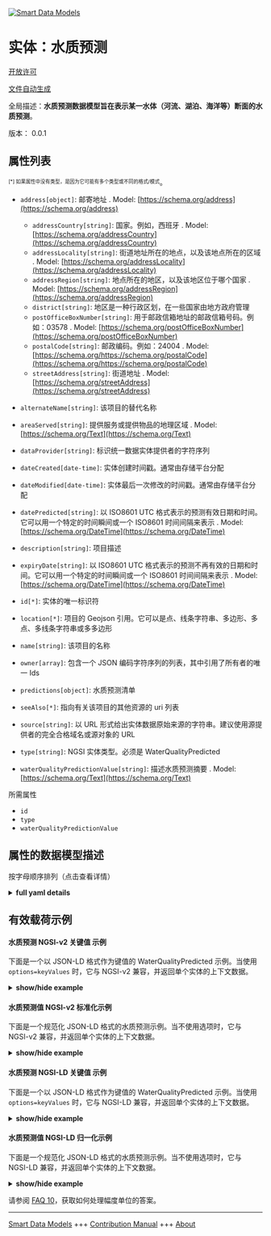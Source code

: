 <!-- 10-Header -->    
[![Smart Data Models](https://smartdatamodels.org/wp-content/uploads/2022/01/SmartDataModels_logo.png "Logo")](https://smartdatamodels.org)    
实体：水质预测    
=======<!-- /10-Header -->    
<!-- 15-License -->    
[开放许可](https://github.com/smart-data-models//dataModel.WaterQuality/blob/master/WaterQualityPredicted/LICENSE.md)    
[文件自动生成](https://docs.google.com/presentation/d/e/2PACX-1vTs-Ng5dIAwkg91oTTUdt8ua7woBXhPnwavZ0FxgR8BsAI_Ek3C5q97Nd94HS8KhP-r_quD4H0fgyt3/pub?start=false&loop=false&delayms=3000#slide=id.gb715ace035_0_60)    
<!-- /15-License -->    
<!-- 20-Description -->    
全局描述：**水质预测数据模型旨在表示某一水体（河流、湖泊、海洋等）断面的水质预测**。    
版本： 0.0.1    
<!-- /20-Description -->    
<!-- 30-PropertiesList -->    
## 属性列表    
<sup><sub>[*] 如果属性中没有类型，是因为它可能有多个类型或不同的格式/模式</sub></sup>。    
- `address[object]`: 邮寄地址  . Model: [https://schema.org/address](https://schema.org/address)	- `addressCountry[string]`: 国家。例如，西班牙  . Model: [https://schema.org/addressCountry](https://schema.org/addressCountry)    
	- `addressLocality[string]`: 街道地址所在的地点，以及该地点所在的区域  . Model: [https://schema.org/addressLocality](https://schema.org/addressLocality)    
	- `addressRegion[string]`: 地点所在的地区，以及该地区位于哪个国家  . Model: [https://schema.org/addressRegion](https://schema.org/addressRegion)    
	- `district[string]`: 地区是一种行政区划，在一些国家由地方政府管理      
	- `postOfficeBoxNumber[string]`: 用于邮政信箱地址的邮政信箱号码。例如：03578  . Model: [https://schema.org/postOfficeBoxNumber](https://schema.org/postOfficeBoxNumber)    
	- `postalCode[string]`: 邮政编码。例如：24004  . Model: [https://schema.org/https://schema.org/postalCode](https://schema.org/https://schema.org/postalCode)    
	- `streetAddress[string]`: 街道地址  . Model: [https://schema.org/streetAddress](https://schema.org/streetAddress)    
- `alternateName[string]`: 该项目的替代名称  - `areaServed[string]`: 提供服务或提供物品的地理区域  . Model: [https://schema.org/Text](https://schema.org/Text)- `dataProvider[string]`: 标识统一数据实体提供者的字符序列  - `dateCreated[date-time]`: 实体创建时间戳。通常由存储平台分配  - `dateModified[date-time]`: 实体最后一次修改的时间戳。通常由存储平台分配  - `datePredicted[string]`: 以 ISO8601 UTC 格式表示的预测有效日期和时间。它可以用一个特定的时间瞬间或一个 ISO8601 时间间隔来表示  . Model: [https://schema.org/DateTime](https://schema.org/DateTime)- `description[string]`: 项目描述  - `expiryDate[string]`: 以 ISO8601 UTC 格式表示的预测不再有效的日期和时间。它可以用一个特定的时间瞬间或一个 ISO8601 时间间隔来表示  . Model: [https://schema.org/DateTime](https://schema.org/DateTime)- `id[*]`: 实体的唯一标识符  - `location[*]`: 项目的 Geojson 引用。它可以是点、线条字符串、多边形、多点、多线条字符串或多多边形  - `name[string]`: 该项目的名称  - `owner[array]`: 包含一个 JSON 编码字符序列的列表，其中引用了所有者的唯一 Ids  - `predictions[object]`: 水质预测清单  	    
- `seeAlso[*]`: 指向有关该项目的其他资源的 uri 列表  - `source[string]`: 以 URL 形式给出实体数据原始来源的字符串。建议使用源提供者的完全合格域名或源对象的 URL  - `type[string]`: NGSI 实体类型。必须是 WaterQualityPredicted  - `waterQualityPredictionValue[string]`: 描述水质预测摘要  . Model: [https://schema.org/Text](https://schema.org/Text)<!-- /30-PropertiesList -->    
<!-- 35-RequiredProperties -->    
所需属性    
- `id`  - `type`  - `waterQualityPredictionValue`  <!-- /35-RequiredProperties -->    
<!-- 40-RequiredProperties -->    
<!-- /40-RequiredProperties -->    
<!-- 50-DataModelHeader -->    
## 属性的数据模型描述    
按字母顺序排列（点击查看详情）    
<!-- /50-DataModelHeader -->    
<!-- 60-ModelYaml -->    
<details><summary><strong>full yaml details</strong></summary>      
```yaml    
WaterQualityPredicted:      
  description: 'Water Quality Predicted data model is intended to represent predictions of water quality at a certain water mass (river,  lake, sea, etc.) section'      
  properties:      
    address:      
      description: The mailing address      
      properties:      
        addressCountry:      
          description: 'The country. For example, Spain'      
          type: string      
          x-ngsi:      
            model: https://schema.org/addressCountry      
            type: Property      
        addressLocality:      
          description: 'The locality in which the street address is, and which is in the region'      
          type: string      
          x-ngsi:      
            model: https://schema.org/addressLocality      
            type: Property      
        addressRegion:      
          description: 'The region in which the locality is, and which is in the country'      
          type: string      
          x-ngsi:      
            model: https://schema.org/addressRegion      
            type: Property      
        district:      
          description: 'A district is a type of administrative division that, in some countries, is managed by the local government'      
          type: string      
          x-ngsi:      
            type: Property      
        postOfficeBoxNumber:      
          description: 'The post office box number for PO box addresses. For example, 03578'      
          type: string      
          x-ngsi:      
            model: https://schema.org/postOfficeBoxNumber      
            type: Property      
        postalCode:      
          description: 'The postal code. For example, 24004'      
          type: string      
          x-ngsi:      
            model: https://schema.org/https://schema.org/postalCode      
            type: Property      
        streetAddress:      
          description: The street address      
          type: string      
          x-ngsi:      
            model: https://schema.org/streetAddress      
            type: Property      
        streetNr:      
          description: Number identifying a specific property on a public street      
          type: string      
          x-ngsi:      
            type: Property      
      type: object      
      x-ngsi:      
        model: https://schema.org/address      
        type: Property      
    alternateName:      
      description: An alternative name for this item      
      type: string      
      x-ngsi:      
        type: Property      
    areaServed:      
      description: The geographic area where a service or offered item is provided      
      type: string      
      x-ngsi:      
        model: https://schema.org/Text      
        type: Property      
    dataProvider:      
      description: A sequence of characters identifying the provider of the harmonised data entity      
      type: string      
      x-ngsi:      
        type: Property      
    dateCreated:      
      description: Entity creation timestamp. This will usually be allocated by the storage platform      
      format: date-time      
      type: string      
      x-ngsi:      
        type: Property      
    dateModified:      
      description: Timestamp of the last modification of the entity. This will usually be allocated by the storage platform      
      format: date-time      
      type: string      
      x-ngsi:      
        type: Property      
    datePredicted:      
      description: The date and time from which the prediction is valid in ISO8601 UTCformat. It can be represented by an specific time instant or by an ISO8601 interval      
      type: string      
      x-ngsi:      
        model: https://schema.org/DateTime      
        type: Property      
    description:      
      description: A description of this item      
      type: string      
      x-ngsi:      
        type: Property      
    expiryDate:      
      description: The date and time for when the prediction is not valid anymore in ISO8601 UTCformat. It can be represented by an specific time instant or by an ISO8601 interval      
      type: string      
      x-ngsi:      
        model: https://schema.org/DateTime      
        type: Property      
    id:      
      anyOf:      
        - description: Identifier format of any NGSI entity      
          maxLength: 256      
          minLength: 1      
          pattern: ^[\w\-\.\{\}\$\+\*\[\]`|~^@!,:\\]+$      
          type: string      
          x-ngsi:      
            type: Property      
        - description: Identifier format of any NGSI entity      
          format: uri      
          type: string      
          x-ngsi:      
            type: Property      
      description: Unique identifier of the entity      
      x-ngsi:      
        type: Property      
    location:      
      description: 'Geojson reference to the item. It can be Point, LineString, Polygon, MultiPoint, MultiLineString or MultiPolygon'      
      oneOf:      
        - description: Geojson reference to the item. Point      
          properties:      
            bbox:      
              items:      
                type: number      
              minItems: 4      
              type: array      
            coordinates:      
              items:      
                type: number      
              minItems: 2      
              type: array      
            type:      
              enum:      
                - Point      
              type: string      
          required:      
            - type      
            - coordinates      
          title: GeoJSON Point      
          type: object      
          x-ngsi:      
            type: GeoProperty      
        - description: Geojson reference to the item. LineString      
          properties:      
            bbox:      
              items:      
                type: number      
              minItems: 4      
              type: array      
            coordinates:      
              items:      
                items:      
                  type: number      
                minItems: 2      
                type: array      
              minItems: 2      
              type: array      
            type:      
              enum:      
                - LineString      
              type: string      
          required:      
            - type      
            - coordinates      
          title: GeoJSON LineString      
          type: object      
          x-ngsi:      
            type: GeoProperty      
        - description: Geojson reference to the item. Polygon      
          properties:      
            bbox:      
              items:      
                type: number      
              minItems: 4      
              type: array      
            coordinates:      
              items:      
                items:      
                  items:      
                    type: number      
                  minItems: 2      
                  type: array      
                minItems: 4      
                type: array      
              type: array      
            type:      
              enum:      
                - Polygon      
              type: string      
          required:      
            - type      
            - coordinates      
          title: GeoJSON Polygon      
          type: object      
          x-ngsi:      
            type: GeoProperty      
        - description: Geojson reference to the item. MultiPoint      
          properties:      
            bbox:      
              items:      
                type: number      
              minItems: 4      
              type: array      
            coordinates:      
              items:      
                items:      
                  type: number      
                minItems: 2      
                type: array      
              type: array      
            type:      
              enum:      
                - MultiPoint      
              type: string      
          required:      
            - type      
            - coordinates      
          title: GeoJSON MultiPoint      
          type: object      
          x-ngsi:      
            type: GeoProperty      
        - description: Geojson reference to the item. MultiLineString      
          properties:      
            bbox:      
              items:      
                type: number      
              minItems: 4      
              type: array      
            coordinates:      
              items:      
                items:      
                  items:      
                    type: number      
                  minItems: 2      
                  type: array      
                minItems: 2      
                type: array      
              type: array      
            type:      
              enum:      
                - MultiLineString      
              type: string      
          required:      
            - type      
            - coordinates      
          title: GeoJSON MultiLineString      
          type: object      
          x-ngsi:      
            type: GeoProperty      
        - description: Geojson reference to the item. MultiLineString      
          properties:      
            bbox:      
              items:      
                type: number      
              minItems: 4      
              type: array      
            coordinates:      
              items:      
                items:      
                  items:      
                    items:      
                      type: number      
                    minItems: 2      
                    type: array      
                  minItems: 4      
                  type: array      
                type: array      
              type: array      
            type:      
              enum:      
                - MultiPolygon      
              type: string      
          required:      
            - type      
            - coordinates      
          title: GeoJSON MultiPolygon      
          type: object      
          x-ngsi:      
            type: GeoProperty      
      x-ngsi:      
        type: GeoProperty      
    name:      
      description: The name of this item      
      type: string      
      x-ngsi:      
        type: Property      
    owner:      
      description: A List containing a JSON encoded sequence of characters referencing the unique Ids of the owner(s)      
      items:      
        anyOf:      
          - description: Identifier format of any NGSI entity      
            maxLength: 256      
            minLength: 1      
            pattern: ^[\w\-\.\{\}\$\+\*\[\]`|~^@!,:\\]+$      
            type: string      
            x-ngsi:      
              type: Property      
          - description: Identifier format of any NGSI entity      
            format: uri      
            type: string      
            x-ngsi:      
              type: Property      
        description: Unique identifier of the entity      
        x-ngsi:      
          type: Property      
      type: array      
      x-ngsi:      
        type: Property      
    predictions:      
      description: List of predictions for water quality      
      properties:      
        value:      
          items:      
            properties:      
              percentile:      
                type: string      
              prediction:      
                type: number      
            type: object      
          type: array      
      type: object      
      x-ngsi:      
        type: Property      
    seeAlso:      
      description: list of uri pointing to additional resources about the item      
      oneOf:      
        - items:      
            format: uri      
            type: string      
          minItems: 1      
          type: array      
        - format: uri      
          type: string      
      x-ngsi:      
        type: Property      
    source:      
      description: 'A sequence of characters giving the original source of the entity data as a URL. Recommended to be the fully qualified domain name of the source provider, or the URL to the source object'      
      type: string      
      x-ngsi:      
        type: Property      
    type:      
      description: NGSI Entity type. It has to be WaterQualityPredicted      
      enum:      
        - WaterQualityPredicted      
      type: string      
      x-ngsi:      
        type: Property      
    waterQualityPredictionValue:      
      description: Describes a summary of the water quality prediction      
      enum:      
        - Excellent      
        - Good      
        - Sufficient      
        - Poor      
      type: string      
      x-ngsi:      
        model: https://schema.org/Text      
        type: Property      
  required:      
    - id      
    - type      
    - waterQualityPredictionValue      
  type: object      
  x-derived-from: ""      
  x-disclaimer: 'Redistribution and use in source and binary forms, with or without modification, are permitted  provided that the license conditions are met. Copyleft (c) 2022 Contributors to Smart Data Models Program'      
  x-license-url: https://github.com/smart-data-models/dataModel.WaterQuality/blob/master/WaterQualityPredicted/LICENSE.md      
  x-model-schema: https://smart-data-models.github.io/dataModel.WaterQuality/WaterQualityPredicted/schema.json      
  x-model-tags: NAIADES      
  x-version: 0.0.1      
```    
</details>      
<!-- /60-ModelYaml -->    
<!-- 70-MiddleNotes -->    
<!-- /70-MiddleNotes -->    
<!-- 80-Examples -->    
## 有效载荷示例    
#### 水质预测 NGSI-v2 关键值 示例    
下面是一个以 JSON-LD 格式作为键值的 WaterQualityPredicted 示例。当使用 `options=keyValues` 时，它与 NGSI-v2 兼容，并返回单个实体的上下文数据。    
<details><summary><strong>show/hide example</strong></summary>      
```json  
{  
  "id": "1024e64a-0283-472c-9b62-dbf77291503e",  
  "type": "WaterQualityPredicted",  
  "dateCreated": "2022-05-27T10:00:00Z",  
  "datePredicted": "2022-05-20T14:00:00",  
  "expiryDate": "2022-05-21T14:00:00",  
  "location": {  
    "type": "Point",  
    "coordinates": [  
      48.9159,  
      2.21228  
    ]  
  },  
  "predictions": {  
    "value": [  
      {  
        "percentile": "2.5",  
        "prediction": 0.3  
      },  
      {  
        "percentile": "50",  
        "prediction": 0.3  
      },  
      {  
        "percentile": "90",  
        "prediction": 0.3  
      },  
      {  
        "percentile": "95",  
        "prediction": 0.3  
      },  
      {  
        "percentile": "97.5",  
        "prediction": 0.3  
      }  
    ]  
  },  
  "waterQualityPredictionValue": "Excellent"  
}  
```  
</details>    
#### 水质预测值 NGSI-v2 标准化示例    
下面是一个规范化 JSON-LD 格式的水质预测示例。当不使用选项时，它与 NGSI-v2 兼容，并返回单个实体的上下文数据。    
<details><summary><strong>show/hide example</strong></summary>      
```json  
{  
  "id": "1024e64a-0283-472c-9b62-dbf77291503e",  
  "type": "WaterQualityPredicted",  
  "dateCreated": {  
    "type": "DateTime",  
    "value": "2022-05-27T10:00:00Z"  
  },  
  "datePredicted": {  
    "type": "DateTime",  
    "value": "2022-05-20T14:00:00"  
  },  
  "expiryDate": {  
    "type": "DateTime",  
    "value": "2022-05-21T14:00:00"  
  },  
  "location": {  
    "type": "geo:json",  
    "value": {  
      "type": "Point",  
      "coordinates": [  
        48.9159,  
        2.21228  
      ]  
    }  
  },  
  "predictionValues": {  
    "type": "StructuredValue",  
    "value": [  
      {  
        "percentile": "2.5",  
        "prediction": 0.3  
      },  
      {  
        "percentile": "50",  
        "prediction": 0.3  
      },  
      {  
        "percentile": "90",  
        "prediction": 0.3  
      },  
      {  
        "percentile": "95",  
        "prediction": 0.3  
      },  
      {  
        "percentile": "97.5",  
        "prediction": 0.3  
      }  
    ]  
  },  
  "waterQualityPredictionValue": {  
    "type": "Text",  
    "value": "Excellent"  
  }  
}  
```  
</details>    
#### 水质预测 NGSI-LD 关键值 示例    
下面是一个以 JSON-LD 格式作为键值的 WaterQualityPredicted 示例。当使用 `options=keyValues` 时，它与 NGSI-LD 兼容，并返回单个实体的上下文数据。    
<details><summary><strong>show/hide example</strong></summary>      
```json  
{  
  "id": "1024e64a-0283-472c-9b62-dbf77291503e",  
  "type": "WaterQualityPredicted",  
  "dateCreated": "2022-05-27T10:00:00Z",  
  "datePredicted": "2022-05-20T14:00:00",  
  "expiryDate": "2022-05-21T14:00:00",  
  "location": {  
    "type": "Point",  
    "coordinates": [  
      48.9159,  
      2.21228  
    ]  
  },  
  "predictions": {  
    "value": [  
      {  
        "percentile": "2.5",  
        "prediction": 0.3  
      },  
      {  
        "percentile": "50",  
        "prediction": 0.3  
      },  
      {  
        "percentile": "90",  
        "prediction": 0.3  
      },  
      {  
        "percentile": "95",  
        "prediction": 0.3  
      },  
      {  
        "percentile": "97.5",  
        "prediction": 0.3  
      }  
    ]  
  },  
  "waterQualityPredictionValue": "Excellent",  
  "@context": [  
    "https://raw.githubusercontent.com/smart-data-models/dataModel.WaterQuality/master/context.jsonld"  
  ]  
}  
```  
</details>    
#### 水质预测值 NGSI-LD 归一化示例    
下面是一个规范化 JSON-LD 格式的水质预测示例。当不使用选项时，它与 NGSI-LD 兼容，并返回单个实体的上下文数据。    
<details><summary><strong>show/hide example</strong></summary>      
```json  
{  
  "id": "1024e64a-0283-472c-9b62-dbf77291503e",  
  "type": "WaterQualityPredicted",  
  "dateCreated": {  
    "type": "Property",  
    "value": {  
      "@type": "DateTime",  
      "@value": "2022-05-27T10:00:00Z"  
    }  
  },  
  "datePredicted": {  
    "type": "Property",  
    "value": {  
      "@type": "DateTime",  
      "@value": "2022-05-20T14:00:00"  
    }  
  },  
  "expiryDate": {  
    "type": "Property",  
    "value": {  
      "@type": "DateTime",  
      "@value": "2022-05-21T14:00:00"  
    }  
  },  
  "location": {  
    "type": "GeoProperty",  
    "value": {  
      "type": "Point",  
      "coordinates": [  
        48.9159,  
        2.21228  
      ]  
    }  
  },  
  "predictionValues": {  
    "type": "Property",  
    "value": [  
      {  
        "percentile": "2.5",  
        "prediction": 0.3  
      },  
      {  
        "percentile": "50",  
        "prediction": 0.3  
      },  
      {  
        "percentile": "90",  
        "prediction": 0.3  
      },  
      {  
        "percentile": "95",  
        "prediction": 0.3  
      },  
      {  
        "percentile": "97.5",  
        "prediction": 0.3  
      }  
    ]  
  },  
  "waterQualityPredictionValue": {  
    "type": "Property",  
    "value": "Excellent"  
  },  
  "@context": [  
    "https://raw.githubusercontent.com/smart-data-models/dataModel.WaterQuality/master/context.jsonld"  
  ]  
}  
```  
</details><!-- /80-Examples -->    
<!-- 90-FooterNotes -->    
<!-- /90-FooterNotes -->    
<!-- 95-Units -->    
请参阅 [FAQ 10](https://smartdatamodels.org/index.php/faqs/)，获取如何处理幅度单位的答案。    
<!-- /95-Units -->    
<!-- 97-LastFooter -->    
---    
[Smart Data Models](https://smartdatamodels.org) +++ [Contribution Manual](https://bit.ly/contribution_manual) +++ [About](https://bit.ly/Introduction_SDM)<!-- /97-LastFooter -->    
